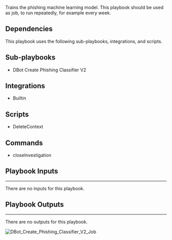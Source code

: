 Trains the phishing machine learning model. This playbook should be used as job, to run repeatedly, for example every week. 

## Dependencies
This playbook uses the following sub-playbooks, integrations, and scripts.

## Sub-playbooks
* DBot Create Phishing Classifier V2

## Integrations
* Builtin

## Scripts
* DeleteContext

## Commands
* closeInvestigation

## Playbook Inputs
---
There are no inputs for this playbook.

## Playbook Outputs
---
There are no outputs for this playbook.

![DBot_Create_Phishing_Classifier_V2_Job](https://github.com/demisto/content/blob/77dfca704d8ac34940713c1737f89b07a5fc2b9d/images/playbooks/DBot_Create_Phishing_Classifier_V2_Job.png)
